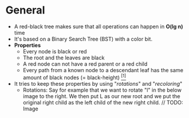 # General
* A red-black tree makes sure that all operations can happen in **O(lg n)** time
* It's based on a Binary Search Tree (BST) with a color bit.
* **Properties**
    * Every node is black or red
    * The root and the leaves are black
    * A red node can not have a red parent or a red child
    * Every path from a known node to a descendant leaf has the same amount of black nodes (= black-height) [<sup>[1]</sup>](https://youtu.be/iumaOUqoSCk?t=609)
* It tries to keep these properties by using "*rotations*" and "*recoloring*"
    * Rotations: Say for example that we want to rotate "l" in the below image to the right. We then put L as our new root and we put the original right child as the left child of the new right child.
    // TODO: Image